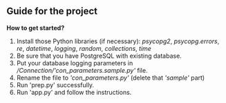 ## Guide for the project

**How to get started?**
 1. Install those Python libraries (if necessary): *psycopg2*, *psycopg.errors*, *re*, *datetime*, *logging*, *random*, *collections*, *time*
 2. Be sure that you have PostgreSQL with existing database.
 3. Put your database logging parameters in */Connection/'con_parameters.sample.py'* file.
 4. Rename the file to *'con_parameters.py'* (delete that *'sample'* part)
 5. Run 'prep.py' successfully.
 6. Run 'app.py' and follow the instructions.
